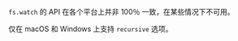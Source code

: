 
<!--type=misc-->

`fs.watch` 的 API 在各个平台上并非 100％ 一致，在某些情况下不可用。

仅在 macOS 和 Windows 上支持 `recursive` 选项。

